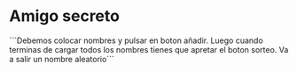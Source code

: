 <h1>Amigo secreto </h1>
```Debemos colocar nombres y pulsar en boton añadir. Luego cuando terminas de cargar todos los nombres tienes que apretar el boton sorteo. Va a salir un nombre aleatorio```

